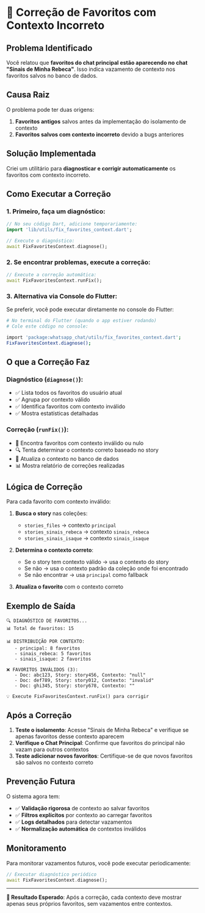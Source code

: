 # 🔧 Correção de Favoritos com Contexto Incorreto

## Problema Identificado

Você relatou que **favoritos do chat principal estão aparecendo no chat "Sinais de Minha Rebeca"**. Isso indica vazamento de contexto nos favoritos salvos no banco de dados.

## Causa Raiz

O problema pode ter duas origens:
1. **Favoritos antigos** salvos antes da implementação do isolamento de contexto
2. **Favoritos salvos com contexto incorreto** devido a bugs anteriores

## Solução Implementada

Criei um utilitário para **diagnosticar e corrigir automaticamente** os favoritos com contexto incorreto.

## Como Executar a Correção

### 1. Primeiro, faça um diagnóstico:

```dart
// No seu código Dart, adicione temporariamente:
import 'lib/utils/fix_favorites_context.dart';

// Execute o diagnóstico:
await FixFavoritesContext.diagnose();
```

### 2. Se encontrar problemas, execute a correção:

```dart
// Execute a correção automática:
await FixFavoritesContext.runFix();
```

### 3. Alternativa via Console do Flutter:

Se preferir, você pode executar diretamente no console do Flutter:

```bash
# No terminal do Flutter (quando o app estiver rodando)
# Cole este código no console:

import 'package:whatsapp_chat/utils/fix_favorites_context.dart';
FixFavoritesContext.diagnose();
```

## O que a Correção Faz

### Diagnóstico (`diagnose()`):
- ✅ Lista todos os favoritos do usuário atual
- ✅ Agrupa por contexto válido
- ✅ Identifica favoritos com contexto inválido
- ✅ Mostra estatísticas detalhadas

### Correção (`runFix()`):
- 🔧 Encontra favoritos com contexto inválido ou nulo
- 🔍 Tenta determinar o contexto correto baseado no story
- 📝 Atualiza o contexto no banco de dados
- 📊 Mostra relatório de correções realizadas

## Lógica de Correção

Para cada favorito com contexto inválido:

1. **Busca o story** nas coleções:
   - `stories_files` → contexto `principal`
   - `stories_sinais_rebeca` → contexto `sinais_rebeca`
   - `stories_sinais_isaque` → contexto `sinais_isaque`

2. **Determina o contexto correto**:
   - Se o story tem contexto válido → usa o contexto do story
   - Se não → usa o contexto padrão da coleção onde foi encontrado
   - Se não encontrar → usa `principal` como fallback

3. **Atualiza o favorito** com o contexto correto

## Exemplo de Saída

```
🔍 DIAGNÓSTICO DE FAVORITOS...
📊 Total de favoritos: 15

📊 DISTRIBUIÇÃO POR CONTEXTO:
   - principal: 8 favoritos
   - sinais_rebeca: 5 favoritos
   - sinais_isaque: 2 favoritos

❌ FAVORITOS INVÁLIDOS (3):
   - Doc: abc123, Story: story456, Contexto: "null"
   - Doc: def789, Story: story012, Contexto: "invalid"
   - Doc: ghi345, Story: story678, Contexto: ""

💡 Execute FixFavoritesContext.runFix() para corrigir
```

## Após a Correção

1. **Teste o isolamento**: Acesse "Sinais de Minha Rebeca" e verifique se apenas favoritos desse contexto aparecem
2. **Verifique o Chat Principal**: Confirme que favoritos do principal não vazam para outros contextos
3. **Teste adicionar novos favoritos**: Certifique-se de que novos favoritos são salvos no contexto correto

## Prevenção Futura

O sistema agora tem:
- ✅ **Validação rigorosa** de contexto ao salvar favoritos
- ✅ **Filtros explícitos** por contexto ao carregar favoritos
- ✅ **Logs detalhados** para detectar vazamentos
- ✅ **Normalização automática** de contextos inválidos

## Monitoramento

Para monitorar vazamentos futuros, você pode executar periodicamente:

```dart
// Executar diagnóstico periódico
await FixFavoritesContext.diagnose();
```

---

**🎯 Resultado Esperado**: Após a correção, cada contexto deve mostrar apenas seus próprios favoritos, sem vazamentos entre contextos.